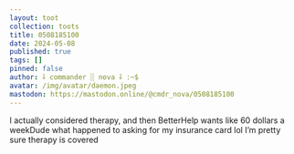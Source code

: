```yaml
---
layout: toot
collection: toots
title: 0508185100
date: 2024-05-08
published: true
tags: []
pinned: false
author: ⸸ commander ░ nova ⸸ :~$
avatar: /img/avatar/daemon.jpeg
mastodon: https://mastodon.online/@cmdr_nova/0508185100
---
```


I actually considered therapy, and then BetterHelp wants like 60 dollars a weekDude what happened to asking for my insurance card lol I’m pretty sure therapy is covered
